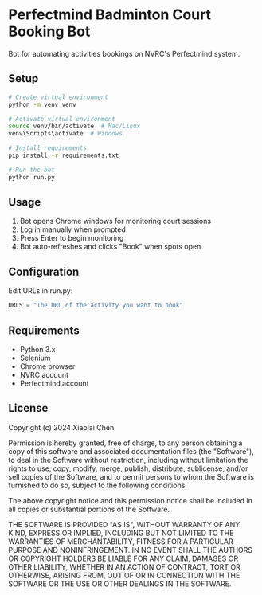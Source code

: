 # Perfectmind Badminton Court Booking Bot

Bot for automating activities bookings on NVRC's Perfectmind system. 

## Setup

```bash
# Create virtual environment
python -m venv venv

# Activate virtual environment
source venv/bin/activate  # Mac/Linux
venv\Scripts\activate  # Windows

# Install requirements 
pip install -r requirements.txt

# Run the bot
python run.py
```

## Usage

1. Bot opens Chrome windows for monitoring court sessions
2. Log in manually when prompted
3. Press Enter to begin monitoring
4. Bot auto-refreshes and clicks "Book" when spots open


## Configuration

Edit URLs in run.py:

```python
URLS = "The URL of the activity you want to book"
```

## Requirements

- Python 3.x
- Selenium
- Chrome browser
- NVRC account
- Perfectmind account

## License

Copyright (c) 2024 Xiaolai Chen

Permission is hereby granted, free of charge, to any person obtaining a copy of this software and associated documentation files (the "Software"), to deal in the Software without restriction, including without limitation the rights to use, copy, modify, merge, publish, distribute, sublicense, and/or sell copies of the Software, and to permit persons to whom the Software is furnished to do so, subject to the following conditions:

The above copyright notice and this permission notice shall be included in all copies or substantial portions of the Software.

THE SOFTWARE IS PROVIDED "AS IS", WITHOUT WARRANTY OF ANY KIND, EXPRESS OR IMPLIED, INCLUDING BUT NOT LIMITED TO THE WARRANTIES OF MERCHANTABILITY, FITNESS FOR A PARTICULAR PURPOSE AND NONINFRINGEMENT. IN NO EVENT SHALL THE AUTHORS OR COPYRIGHT HOLDERS BE LIABLE FOR ANY CLAIM, DAMAGES OR OTHER LIABILITY, WHETHER IN AN ACTION OF CONTRACT, TORT OR OTHERWISE, ARISING FROM, OUT OF OR IN CONNECTION WITH THE SOFTWARE OR THE USE OR OTHER DEALINGS IN THE SOFTWARE.